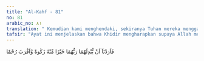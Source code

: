 ```yaml
---
title: "Al-Kahf - 81"
no: 81
arabic_no: ٨١
translation: " Kemudian kami menghendaki, sekiranya Tuhan mereka menggantinya dengan (seorang anak) lain yang lebih baik kesuciannya daripada (anak) itu dan lebih sayang (kepada ibu bapaknya)."
tafsir: "Ayat ini menjelaskan bahwa Khidir mengharapkan supaya Allah memberi rezeki kepada kedua orang tuanya itu dan seorang anak laki-laki yang lebih baik dari anaknya yang telah dibunuh itu, dan lebih banyak kasih sayangnya kepada ibu bapaknya. Tindakan Khidir membunuh anak tersebut dilandasi oleh keinginan agar pada waktunya Allah dapat menggantikan anak itu dengan yang lebih baik akhlaknya."
---
```


فَاَرَدْنَآ اَنْ يُّبْدِلَهُمَا رَبُّهُمَا خَيْرًا مِّنْهُ زَكٰوةً وَّاَقْرَبَ رُحْمًا 
